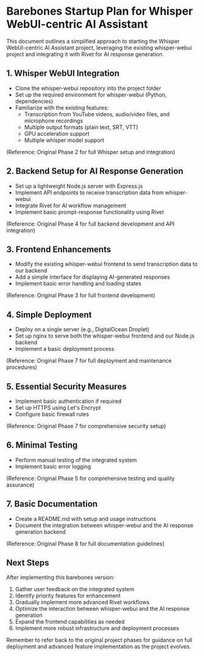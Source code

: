 # Barebones Startup Plan for Whisper WebUI-centric AI Assistant

This document outlines a simplified approach to starting the Whisper WebUI-centric AI Assistant project, leveraging the existing whisper-webui project and integrating it with Rivet for AI response generation.

## 1. Whisper WebUI Integration
- Clone the whisper-webui repository into the project folder
- Set up the required environment for whisper-webui (Python, dependencies)
- Familiarize with the existing features:
  - Transcription from YouTube videos, audio/video files, and microphone recordings
  - Multiple output formats (plain text, SRT, VTT)
  - GPU acceleration support
  - Multiple whisper model support

(Reference: Original Phase 2 for full Whisper setup and integration)

## 2. Backend Setup for AI Response Generation
- Set up a lightweight Node.js server with Express.js
- Implement API endpoints to receive transcription data from whisper-webui
- Integrate Rivet for AI workflow management
- Implement basic prompt-response functionality using Rivet

(Reference: Original Phase 4 for full backend development and API integration)

## 3. Frontend Enhancements
- Modify the existing whisper-webui frontend to send transcription data to our backend
- Add a simple interface for displaying AI-generated responses
- Implement basic error handling and loading states

(Reference: Original Phase 3 for full frontend development)

## 4. Simple Deployment
- Deploy on a single server (e.g., DigitalOcean Droplet)
- Set up nginx to serve both the whisper-webui frontend and our Node.js backend
- Implement a basic deployment process

(Reference: Original Phase 7 for full deployment and maintenance procedures)

## 5. Essential Security Measures
- Implement basic authentication if required
- Set up HTTPS using Let's Encrypt
- Configure basic firewall rules

(Reference: Original Phase 7 for comprehensive security setup)

## 6. Minimal Testing
- Perform manual testing of the integrated system
- Implement basic error logging

(Reference: Original Phase 5 for comprehensive testing and quality assurance)

## 7. Basic Documentation
- Create a README.md with setup and usage instructions
- Document the integration between whisper-webui and the AI response generation backend

(Reference: Original Phase 8 for full documentation guidelines)

## Next Steps
After implementing this barebones version:
1. Gather user feedback on the integrated system
2. Identify priority features for enhancement
3. Gradually implement more advanced Rivet workflows
4. Optimize the interaction between whisper-webui and the AI response generation
5. Expand the frontend capabilities as needed
6. Implement more robust infrastructure and deployment processes

Remember to refer back to the original project phases for guidance on full deployment and advanced feature implementation as the project evolves.

